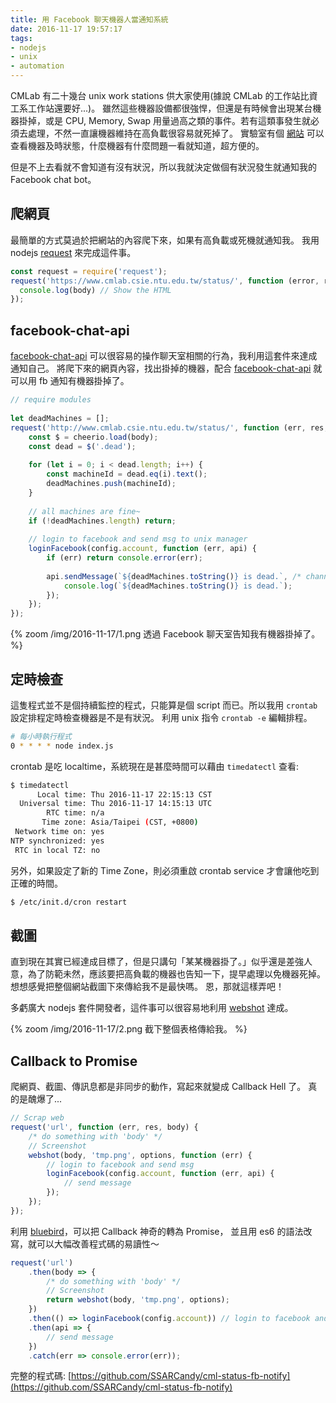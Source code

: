 ```yaml
---
title: 用 Facebook 聊天機器人當通知系統
date: 2016-11-17 19:57:17
tags: 
- nodejs
- unix
- automation
---
```


CMLab 有二十幾台 unix work stations 供大家使用(據說 CMLab 的工作站比資工系工作站還要好...)。
雖然這些機器設備都很強悍，但還是有時候會出現某台機器掛掉，或是 CPU, Memory, Swap 用量過高之類的事件。若有這類事發生就必須去處理，不然一直讓機器維持在高負載很容易就死掉了。
實驗室有個 [網站](https://www.cmlab.csie.ntu.edu.tw/status/) 可以查看機器及時狀態，什麼機器有什麼問題一看就知道，超方便的。

但是不上去看就不會知道有沒有狀況，所以我就決定做個有狀況發生就通知我的 Facebook chat bot。

<!-- more -->

## 爬網頁

最簡單的方式莫過於把網站的內容爬下來，如果有高負載或死機就通知我。
我用 nodejs [request](https://github.com/request/request) 來完成這件事。

```js
const request = require('request');
request('https://www.cmlab.csie.ntu.edu.tw/status/', function (error, response, body) {
  console.log(body) // Show the HTML
});
```

## facebook-chat-api

[facebook-chat-api](https://github.com/Schmavery/facebook-chat-api) 可以很容易的操作聊天室相關的行為，我利用這套件來達成通知自己。
將爬下來的網頁內容，找出掛掉的機器，配合 [facebook-chat-api](https://github.com/Schmavery/facebook-chat-api) 就可以用 fb 通知有機器掛掉了。

```js
// require modules
 
let deadMachines = [];
request('http://www.cmlab.csie.ntu.edu.tw/status/', function (err, res, body) {
    const $ = cheerio.load(body);
    const dead = $('.dead');
 
    for (let i = 0; i < dead.length; i++) {
        const machineId = dead.eq(i).text();
        deadMachines.push(machineId);
    }
 
    // all machines are fine~
    if (!deadMachines.length) return;
 
    // login to facebook and send msg to unix manager
    loginFacebook(config.account, function (err, api) {
        if (err) return console.error(err);
 
        api.sendMessage(`${deadMachines.toString()} is dead.`, /* channel_id */, function (err) {
            console.log(`${deadMachines.toString()} is dead.`);
        });
    });
});
```

{% zoom /img/2016-11-17/1.png 透過 Facebook 聊天室告知我有機器掛掉了。 %}

## 定時檢查

這隻程式並不是個持續監控的程式，只能算是個 script 而已。所以我用 `crontab` 設定排程定時檢查機器是不是有狀況。
利用 unix 指令 `crontab -e` 編輯排程。

```sh
# 每小時執行程式
0 * * * * node index.js
```

crontab 是吃 localtime，系統現在是甚麼時間可以藉由 `timedatectl` 查看:

```sh
$ timedatectl
      Local time: Thu 2016-11-17 22:15:13 CST
  Universal time: Thu 2016-11-17 14:15:13 UTC
        RTC time: n/a
       Time zone: Asia/Taipei (CST, +0800)
 Network time on: yes
NTP synchronized: yes
 RTC in local TZ: no
```

另外，如果設定了新的 Time Zone，則必須重啟 crontab service 才會讓他吃到正確的時間。

```sh
$ /etc/init.d/cron restart
```

## 截圖

直到現在其實已經達成目標了，但是只講句「某某機器掛了。」似乎還是差強人意，為了防範未然，應該要把高負載的機器也告知一下，提早處理以免機器死掉。
想想感覺把整個網站截圖下來傳給我不是最快嗎。
恩，那就這樣弄吧！

多虧廣大 nodejs 套件開發者，這件事可以很容易地利用 [webshot](https://github.com/brenden/node-webshot) 達成。

{% zoom /img/2016-11-17/2.png 截下整個表格傳給我。 %}

## Callback to Promise

爬網頁、截圖、傳訊息都是非同步的動作，寫起來就變成 Callback Hell 了。
真的是醜爆了...

```js
// Scrap web
request('url', function (err, res, body) {
    /* do something with 'body' */
    // Screenshot
    webshot(body, 'tmp.png', options, function (err) {
        // login to facebook and send msg
        loginFacebook(config.account, function (err, api) {
            // send message
        });
    });
});
```

利用 [bluebird](http://bluebirdjs.com/docs/getting-started.html)，可以把 Callback 神奇的轉為 Promise，
並且用 es6 的語法改寫，就可以大幅改善程式碼的易讀性～

```js
request('url')
    .then(body => {
        /* do something with 'body' */
        // Screenshot
        return webshot(body, 'tmp.png', options);
    })
    .then(() => loginFacebook(config.account)) // login to facebook and send msg
    .then(api => {
        // send message
    })
    .catch(err => console.error(err));
```

完整的程式碼: [https://github.com/SSARCandy/cml-status-fb-notify](https://github.com/SSARCandy/cml-status-fb-notify)
